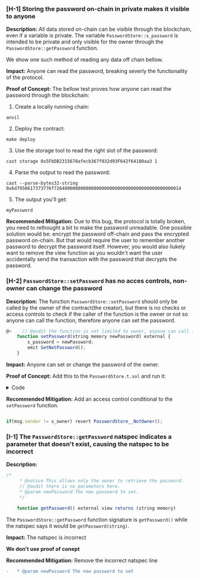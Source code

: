 ### [H-1] Storing the password on-chain in private makes it visible to anyone



**Description:** All data stored on-chain can be visible through the blockchain, even if a variable is private. The variable `PasswordStore::s_password` is intended to be private and only visible for the owner through the `PasswordStore::getPassword` function.

We show one such method of reading any data off chain bellow.



**Impact:** Anyone can read the password, breaking severly the functionality of the protocol.



**Proof of Concept:**
The bellow test proves how anyone can read the password through the blockchain:

1. Create a locally running chain:
```
anvil
```

2. Deploy the contract:
```
make deploy
```

3. Use the storage tool to read the right slot of the password:
```
cast storage 0x5FbDB2315678afecb367f032d93F642f64180aa3 1
```

4. Parse the output to read the password:
```
cast --parse-bytes32-string 0x6d7950617373776f726400000000000000000000000000000000000000000014
```

5. The output you'll get:
```
myPassword
```



**Recommended Mitigation:** Due to this bug, the protocol is totally broken, you need to rethought a bit to make the password unreadable. One possible solution would be: encrypt the password off-chain and pass the encrypted password on-chain. But that would require the user to remember another password to decrypt the password itself. However, you would also liukely want to remove the view function as you wouldn't want the user accidentally send the transaction with the password that decrypts the password.






### [H-2] `PasswordStore::setPassword` has no acces controls, non-owner can change the password

**Description:** The function `PasswordStore::setPassword` should only be called by the owner of the contract(the creator), but there is no checks or access controls to check if the caller of the function is the owner or not so anyone can call the function, therefore anyone can set the password.
```javascript
@>    // @audit the function is not limited to owner, anyone can call it.
    function setPassword(string memory newPassword) external {
        s_password = newPassword;
        emit SetNetPassword();
    }
```

**Impact:** Anyone can set or change the password of the owner.

**Proof of Concept:** Add this to the `PasswordStore.t.sol` and run it:
<details>

<summary>Code</summary>

```javascript
    function test_anyone_can_set_the_password(address randomAddress) public {
        vm.assume(randomAddress != owner);
        vm.prank(randomAddress);
        string memory expectedPassword = "newPassword";
        passwordStore.setPassword(expectedPassword);
        
        vm.prank(owner);
        string memory actualPassword = passwordStore.getPassword();

        assertEq(actualPassword, expectedPassword);


    }
```

</details>

**Recommended Mitigation:** Add an access control conditional to the `setPassword` function.

```javascript

if(msg.sender != s_owner) revert PasswordStore__NotOwner();

```



### [I-1] The `PasswordStore::getPassword` natspec indicates a parameter that doesn't exist, causing the natspec to be incorrect

**Description:** 
```javascript
/*
     * @notice This allows only the owner to retrieve the password.
     // @audit there is no parameters here.
     * @param newPassword The new password to set.
     */
    
    function getPassword() external view returns (string memory)

```

The `PasswordStore::getPassword` function signature is `getPassword()` while the natspec says it would be `getPassword(string)`.

**Impact:** The natspec is incorrect

**We don't use proof of conept**

**Recommended Mitigation:** Remove the incorrect natspec line

```diff
-   * @param newPassword The new password to set
```